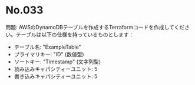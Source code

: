 # No.033

問題: AWSのDynamoDBテーブルを作成するTerraformコードを作成してください。テーブルは以下の仕様を持っているものとします：

- テーブル名: "ExampleTable"
- プライマリキー: "ID" (数値型)
- ソートキー: "Timestamp" (文字列型)
- 読み込みキャパシティーユニット: 5
- 書き込みキャパシティーユニット: 5
